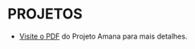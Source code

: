 # PROJETOS

- [Visite o PDF](https://drive.google.com/drive/u/0/folders/1VF40i2pbb5y-2m-alYQvQSIuYoMT3Gf3) do Projeto Amana para mais detalhes.
